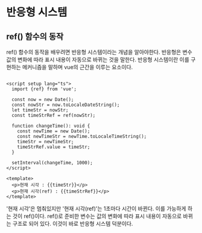 # 반응형 시스템

## ref() 함수의 동작

ref() 함수의 동작을 배우려면 반응형 시스템이라는 개념을 알아야한다.
반응형은 변수값의 변화에 따라 표시 내용이 자동으로 바뀌는 것을 말한다.
반응형 시스템이란 이를 구현하는 메커니즘을 말하며 vue의 근간을 이루는 요소이다.

```vue

<script setup lang="ts">
  import {ref} from 'vue';

  const now = new Date();
  const nowStr = now.toLocaleDateString();
  let timeStr = nowStr;
  const timeStrRef = ref(nowStr);

  function changeTime(): void {
    const newTime = new Date();
    const newTimeStr = newTime.toLocaleTimeString();
    timeStr = newTimeStr;
    timeStrRef.value = timeStr;
  }

  setInterval(changeTime, 1000);
</script>

<template>
  <p>현재 시각 : {{timeStr}}</p>
  <p>현재 시각(ref) : {{timeStrRef}}</p>
</template>
```

'현재 시각'은 멈춰있지만 '현재 시각(ref)'는 1초마다 시간이 바뀐다.
이를 가능하게 하는 것이 ref()이다. ref()로 준비한 변수는 값의 변화에 따라 표시
내용이 자동으로 바뀌는 구조로 되어 있다.
이것이 바로 반응형 시스템 덕분이다.